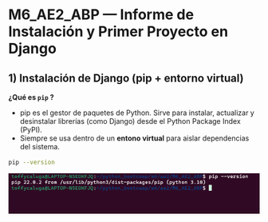 
# M6_AE2_ABP — Informe de Instalación y Primer Proyecto en Django

## 1) Instalación de Django (pip + entorno virtual)

**¿Qué es ``pip`` ?**

- pip es el gestor de paquetes de Python. Sirve para instalar, actualizar y desinstalar librerías (como Django) desde el Python Package Index (PyPI).
- Siempre se usa dentro de un **entono virtual** para aislar dependencias del sistema.

```bash
pip --version
```
![pip](./static/img/image.png)